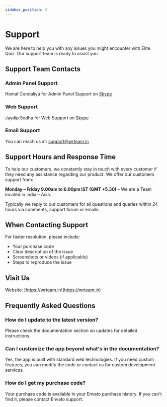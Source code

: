 ```yaml
---
sidebar_position: 8
---
```


# Support

We are here to help you with any issues you might encounter with Elite Quiz. Our support team is ready to assist you.

## Support Team Contacts

### Admin Panel Support

Hemal Gondaliya for Admin Panel Support on [Skype](https://join.skype.com/invite/soW6Q7dbqAWM)

### Web Support

Jaydip Sodha for Web Support on [Skype](https://teams.live.com/l/invite/FEAwXxMcrb86u2BHwE)

### Email Support

You can reach us at: support@wrteam.in

## Support Hours and Response Time

To help our customers, we constantly stay in touch with every customer if they need any assistance regarding our product. We offer our customers support from:

**Monday – Friday 9.00am to 6.00pm IST (GMT +5.30)** – We are a Team located in India – Asia.

Typically we reply to our customers for all questions and queries within 24 hours via comments, support forum or emails.

## When Contacting Support

For faster resolution, please include:

- Your purchase code
- Clear description of the issue
- Screenshots or videos (if applicable)
- Steps to reproduce the issue

## Visit Us

Website: [https://wrteam.in](https://wrteam.in)

## Frequently Asked Questions

### How do I update to the latest version?

Please check the documentation section on updates for detailed instructions.

### Can I customize the app beyond what's in the documentation?

Yes, the app is built with standard web technologies. If you need custom features, you can modify the code or contact us for custom development services.

### How do I get my purchase code?

Your purchase code is available in your Envato purchase history. If you can't find it, please contact Envato support.
